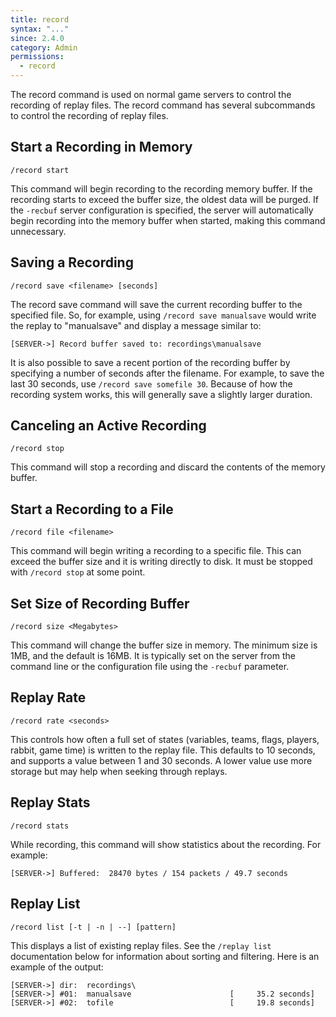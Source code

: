 ```yaml
---
title: record
syntax: "..."
since: 2.4.0
category: Admin
permissions:
  - record
---
```


The record command is used on normal game servers to control the recording of replay files. The record command has several subcommands to control the recording of replay files.

## Start a Recording in Memory

```
/record start
```

This command will begin recording to the recording memory buffer. If the recording starts to exceed the buffer size, the oldest data will be purged. If the `-recbuf` server configuration is specified, the server will automatically begin recording into the memory buffer when started, making this command unnecessary.

## Saving a Recording

```
/record save <filename> [seconds]
```

The record save command will save the current recording buffer to the specified file. So, for example, using `/record save manualsave` would write the replay to "manualsave" and display a message similar to:

```
[SERVER->] Record buffer saved to: recordings\manualsave
```

It is also possible to save a recent portion of the recording buffer by specifying a number of seconds after the filename. For example, to save the last 30 seconds, use `/record save somefile 30`. Because of how the recording system works, this will generally save a slightly larger duration.

## Canceling an Active Recording

```
/record stop
```

This command will stop a recording and discard the contents of the memory buffer.

## Start a Recording to a File

```
/record file <filename>
```

This command will begin writing a recording to a specific file. This can exceed the buffer size and it is writing directly to disk. It must be stopped with `/record stop` at some point.

## Set Size of Recording Buffer

```
/record size <Megabytes>
```

This command will change the buffer size in memory. The minimum size is 1MB, and the default is 16MB. It is typically set on the server from the command line or the configuration file using the `-recbuf` parameter.

## Replay Rate

```
/record rate <seconds>
```

This controls how often a full set of states (variables, teams, flags, players, rabbit, game time) is written to the replay file. This defaults to 10 seconds, and supports a value between 1 and 30 seconds. A lower value use more storage but may help when seeking through replays.

## Replay Stats

```
/record stats
```

While recording, this command will show statistics about the recording. For example:

```
[SERVER->] Buffered:  28470 bytes / 154 packets / 49.7 seconds
```

## Replay List

```
/record list [-t | -n | --] [pattern]
```

This displays a list of existing replay files. See the `/replay list` documentation below for information about sorting and filtering. Here is an example of the output:

```
[SERVER->] dir:  recordings\
[SERVER->] #01:  manualsave                      [     35.2 seconds]
[SERVER->] #02:  tofile                          [     19.8 seconds]
```

